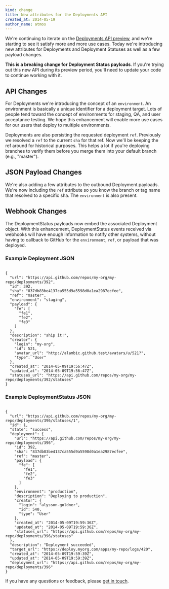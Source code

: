 ```yaml
---
kind: change
title: New attributes for the Deployments API
created_at: 2014-05-19
author_name: atmos
---
```


We're continuing to iterate on the [Deployments API preview][deployments-preview], and we're starting to see it satisfy more and more use cases. Today we're introducing new attributes for Deployments and Deployment Statuses as well as a few payload changes.

**This is a breaking change for Deployment Status payloads**. If you're trying out this new API during its preview period, you'll need to update your code to continue working with it.

## API Changes

For Deployments we're introducing the concept of an `environment`. An environment is basically a unique identifier for a deployment target. Lots of people tend toward the concept of environments for staging, QA, and user acceptance testing. We hope this enhancement will enable more use cases for our users that deploy to multiple environments.

Deployments are also persisting the requested deployment `ref`. Previously we resolved a `ref` to the current `sha` for that ref. Now we'll be keeping the ref around for historical purposes. This helps a lot if you're deploying branches to verify them before you merge them into your default branch (e.g., "master").

## JSON Payload Changes

We're also adding a few attributes to the outbound Deployment payloads. We're now including the `ref` attribute so you know the branch or tag name that resolved to a specific sha. The `environment` is also present.

## Webhook Changes

The DeploymentStatus payloads now embed the associated Deployment object. With this enhancement, DeploymentStatus events received via webhooks will have enough information to notify other systems, without having to callback to GitHub for the `environment`, `ref`, or payload that was deployed.

### Example Deployment JSON

<pre><code class="language-javascript">
{
  "url": "https://api.github.com/repos/my-org/my-repo/deployments/392",
  "id": 392,
  "sha": "837db83be4137ca555d9a5598d0a1ea2987ecfee",
  "ref": "master",
  "environment": "staging",
  "payload": {
    "fe": [
      "fe1",
      "fe2",
      "fe3"
    ]
  },
  "description": "ship it!",
  "creator": {
    "login": "my-org",
    "id": 521,
    "avatar_url": "http://alambic.github.test/avatars/u/521?",
    "type": "User"
  },
  "created_at": "2014-05-09T19:56:47Z",
  "updated_at": "2014-05-09T19:56:47Z",
  "statuses_url": "https://api.github.com/repos/my-org/my-repo/deployments/392/statuses"
}
</code></pre>

### Example DeploymentStatus JSON

<pre><code class="language-javascript">
{
  "url": "https://api.github.com/repos/my-org/my-repo/deployments/396/statuses/1",
  "id": 1,
  "state": "success",
  "deployment": {
    "url": "https://api.github.com/repos/my-org/my-repo/deployments/396",
    "id": 392,
    "sha": "837db83be4137ca555d9a5598d0a1ea2987ecfee",
    "ref": "master",
    "payload": {
      "fe": [
        "fe1",
        "fe2",
        "fe3"
      ]
    },
    "environment": "production",
    "description": "Deploying to production",
    "creator": {
      "login": "alysson-goldner",
      "id": 540,
      "type": "User"
    },
    "created_at": "2014-05-09T19:59:36Z",
    "updated_at": "2014-05-09T19:59:36Z",
    "statuses_url": "https://api.github.com/repos/my-org/my-repo/deployments/396/statuses"
  },
  "description": "Deployment succeeded",
  "target_url": "https://deploy.myorg.com/apps/my-repo/logs/420",
  "created_at": "2014-05-09T19:59:39Z",
  "updated_at": "2014-05-09T19:59:39Z",
  "deployment_url": "https://api.github.com/repos/my-org/my-repo/deployments/396"
}
</code></pre>

If you have any questions or feedback, please [get in touch][contact].

[contact]: https://github.com/contact?form[subject]=Deployments+API
[deployments-preview]: https://developer.github.com/changes/2014-01-09-preview-the-new-deployments-api/
